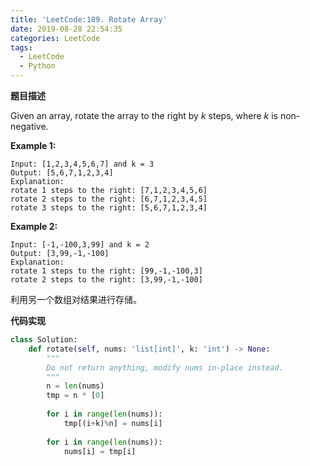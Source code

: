 ```yaml
---
title: 'LeetCode:189. Rotate Array'
date: 2019-08-28 22:54:35
categories: LeetCode
tags:
  - LeetCode
  - Python
---
```


**题目描述**

Given an array, rotate the array to the right by *k* steps, where *k* is non-negative.

**Example 1:**

```
Input: [1,2,3,4,5,6,7] and k = 3
Output: [5,6,7,1,2,3,4]
Explanation:
rotate 1 steps to the right: [7,1,2,3,4,5,6]
rotate 2 steps to the right: [6,7,1,2,3,4,5]
rotate 3 steps to the right: [5,6,7,1,2,3,4]
```

**Example 2:**

```
Input: [-1,-100,3,99] and k = 2
Output: [3,99,-1,-100]
Explanation: 
rotate 1 steps to the right: [99,-1,-100,3]
rotate 2 steps to the right: [3,99,-1,-100]
```

<!--more-->



利用另一个数组对结果进行存储。

**代码实现**

```python
class Solution:
    def rotate(self, nums: 'list[int]', k: 'int') -> None:
        """
        Do not return anything, modify nums in-place instead.
        """
        n = len(nums)
        tmp = n * [0]
        
        for i in range(len(nums)):
            tmp[(i+k)%n] = nums[i]
        
        for i in range(len(nums)):
            nums[i] = tmp[i]
```


